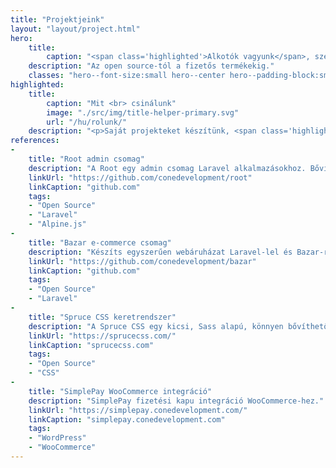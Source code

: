 ```yaml
---
title: "Projektjeink"
layout: "layout/project.html"
hero:
    title:
        caption: "<span class='highlighted'>Alkotók vagyunk</span>, szeretünk létrehozni valami újat"
    description: "Az open source-tól a fizetős termékekig."
    classes: "hero--font-size:small hero--center hero--padding-block:small"
highlighted:
    title:
        caption: "Mit <br> csinálunk"
        image: "./src/img/title-helper-primary.svg"
        url: "/hu/rolunk/"
    description: "<p>Saját projekteket készítünk, <span class='highlighted'>open source</span> vagy <span class='highlighted'>zárt alapon</span>, amiket sokan használnak számos különböző területen. Hozzájárulunk olyan nagyobb rendszerek fejlesztéséhez, mint a Laravel. Kódjaink jó része publikus, amibe te is bele tudsz nézni."
references:
-
    title: "Root admin csomag"
    description: "A Root egy admin csomag Laravel alkalmazásokhoz. Bővíthető, webáruház (Bazar) támogatással."
    linkUrl: "https://github.com/conedevelopment/root"
    linkCaption: "github.com"
    tags:
    - "Open Source"
    - "Laravel"
    - "Alpine.js"
-
    title: "Bazar e-commerce csomag"
    description: "Készíts egyszerűen webáruházat Laravel-lel és Bazar-ral, ami egy Root kiegészítő."
    linkUrl: "https://github.com/conedevelopment/bazar"
    linkCaption: "github.com"
    tags:
    - "Open Source"
    - "Laravel"
-
    title: "Spruce CSS keretrendszer"
    description: "A Spruce CSS egy kicsi, Sass alapú, könnyen bővíthető keretrendszer."
    linkUrl: "https://sprucecss.com/"
    linkCaption: "sprucecss.com"
    tags:
    - "Open Source"
    - "CSS"
-
    title: "SimplePay WooCommerce integráció"
    description: "SimplePay fizetési kapu integráció WooCommerce-hez."
    linkUrl: "https://simplepay.conedevelopment.com/"
    linkCaption: "simplepay.conedevelopment.com"
    tags:
    - "WordPress"
    - "WooCommerce"
---
```

